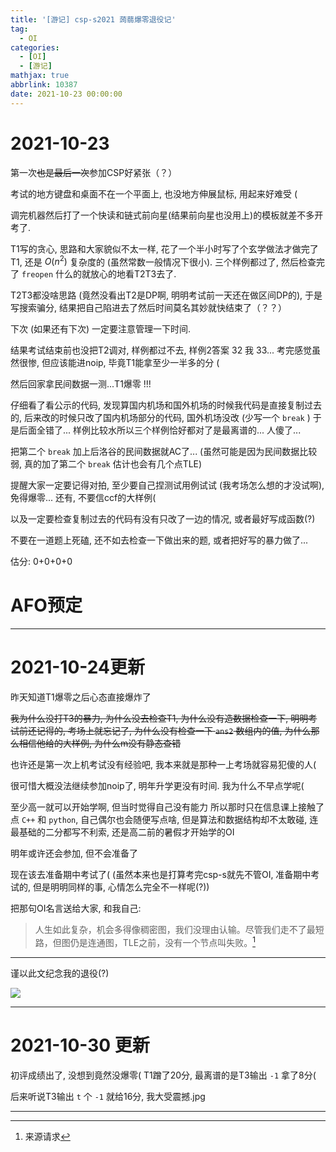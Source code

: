 ```yaml
---
title: '[游记] csp-s2021 蒟蒻爆零退役记'
tag:
  - OI
categories:
  - [OI]
  - [游记]
mathjax: true
abbrlink: 10387
date: 2021-10-23 00:00:00
---
```



# 2021-10-23

第一次~~也是最后一次~~参加CSP好紧张（？）

考试的地方键盘和桌面不在一个平面上, 也没地方伸展鼠标, 用起来好难受 ( 

调完机器然后打了一个快读和链式前向星(结果前向星也没用上)的模板就差不多开考了. 

T1写的贪心, 思路和大家貌似不太一样, 花了一个半小时写了个玄学做法才做完了T1, 还是 $O(n^2)$ 复杂度的 (虽然常数一般情况下很小). 三个样例都过了, 然后检查完了 `freopen` 什么的就放心的地看T2T3去了. 

T2T3都没啥思路 (竟然没看出T2是DP啊, 明明考试前一天还在做区间DP的), 于是写搜索骗分, 结果把自己陷进去了然后时间莫名其妙就快结束了（？？）

下次 (如果还有下次) 一定要注意管理一下时间.

结果考试结束前也没把T2调对, 样例都过不去, 样例2答案 32 我 33...
考完感觉虽然很惨, 但应该能进noip, 毕竟T1能拿至少一半多的分 (

然后回家拿民间数据一测...T1爆零 !!!

仔细看了看公示的代码, 发现算国内机场和国外机场的时候我代码是直接复制过去的, 后来改的时候只改了国内机场部分的代码, 国外机场没改 (少写一个 `break` ) 于是后面全错了... 样例比较水所以三个样例恰好都对了是最离谱的... 人傻了...

把第二个 `break` 加上后洛谷的民间数据就AC了... (虽然可能是因为民间数据比较弱, 真的加了第二个 `break` 估计也会有几个点TLE) 

提醒大家一定要记得对拍, 至少要自己捏测试用例试试 (我考场怎么想的才没试啊), 免得爆零... 还有, 不要信ccf的大样例(

以及一定要检查复制过去的代码有没有只改了一边的情况, 或者最好写成函数(?)

不要在一道题上死磕, 还不如去检查一下做出来的题, 或者把好写的暴力做了...

估分: 0+0+0+0

# AFO预定

---

# 2021-10-24更新

昨天知道T1爆零之后心态直接爆炸了

~~我为什么没打T3的暴力, 为什么没去检查T1, 为什么没有造数据检查一下, 明明考试前还记得的, 考场上就忘记了, 为什么没有检查一下 `ans2` 数组内的值, 为什么那么相信他给的大样例, 为什么m没有静态查错~~

也许还是第一次上机考试没有经验吧, 我本来就是那种一上考场就容易犯傻的人(

很可惜大概没法继续参加noip了, 明年升学更没有时间. 我为什么不早点学呢( 

至少高一就可以开始学啊, 但当时觉得自己没有能力
所以那时只在信息课上接触了点 `C++` 和 `python`, 自己偶尔也会随便写点啥, 但是算法和数据结构却不太敢碰, 连最基础的二分都写不利索, 还是高二前的暑假才开始学的OI

明年或许还会参加, 但不会准备了

现在该去准备期中考试了(
(虽然本来也是打算考完csp-s就先不管OI, 准备期中考试的, 但是明明同样的事, 心情怎么完全不一样呢(?))

把那句OI名言送给大家, 和我自己:

> 人生如此复杂，机会多得像稠密图，我们没理由认输。尽管我们走不了最短路，但图仍是连通图，TLE之前，没有一个节点叫失败。[^1]

---

谨以此文纪念我的退役(?)

![](https://s6.jpg.cm/2021/11/29/LPgZze.jpg)

---

# 2021-10-30 更新

初评成绩出了, 没想到竟然没爆零(
T1蹭了20分, 最离谱的是T3输出 `-1` 拿了8分(

后来听说T3输出 `t` 个 `-1` 就给16分, 我大受震撼.jpg 

---

[^1]: 来源请求

